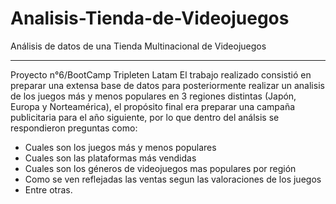 # Analisis-Tienda-de-Videojuegos
Análisis de datos de una Tienda Multinacional de Videojuegos

---

Proyecto n°6/BootCamp Tripleten Latam
El trabajo realizado consistió en preparar una extensa base de datos para posteriormente realizar un analisis de los juegos más y menos populares en 3 regiones distintas (Japón, Europa y Norteamérica), el propósito final era preparar una campaña publicitaria para el año siguiente, por lo que dentro del análsis se respondieron preguntas como: 
 - Cuales son los juegos más y menos populares
 - Cuales son las plataformas más vendidas
 - Cuales son los géneros de videojuegos mas populares por región
 - Como se ven reflejadas las ventas segun las valoraciones de los juegos
 - Entre otras. 
